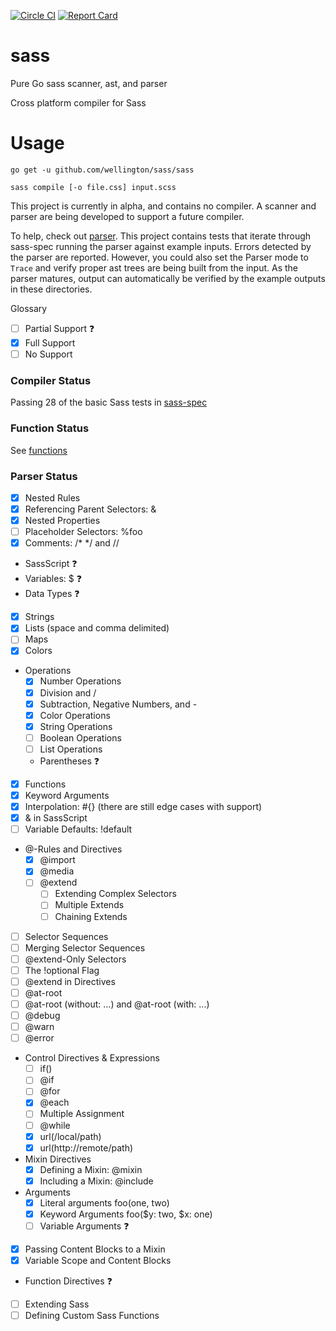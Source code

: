 [![Circle CI](https://circleci.com/gh/wellington/sass/tree/master.svg?style=svg)](https://circleci.com/gh/wellington/sass/tree/master)
[![Report Card](http://goreportcard.com/badge/wellington/sass)](http://goreportcard.com/report/wellington/sass)

# sass
Pure Go sass scanner, ast, and parser

Cross platform compiler for Sass

# Usage

``` shell
go get -u github.com/wellington/sass/sass
```

``` shell
sass compile [-o file.css] input.scss
```


This project is currently in alpha, and contains no compiler. A scanner and parser are being developed to support a future compiler.

To help, check out [parser](https://github.com/wellington/sass/tree/master/parser). This project contains tests that iterate through sass-spec running the parser against example inputs. Errors detected by the parser are reported. However, you could also set the Parser mode to `Trace` and verify proper ast trees are being built from the input. As the parser matures, output can automatically be verified by the example outputs in these directories.

Glossary
- [ ] Partial Support :question:
- [x] Full Support
- [ ] No Support

### Compiler Status
Passing 28 of the basic Sass tests in [sass-spec](https://github.com/sass/sass-spec)

### Function Status
See [functions](functions.md)


### Parser Status
- [x] Nested Rules
- [x] Referencing Parent Selectors: &
- [x] Nested Properties
- [ ] Placeholder Selectors: %foo
- [x] Comments: /* */ and //
- SassScript :question:
- Variables: $ :question:
- Data Types :question:
- [x] Strings
- [x] Lists (space and comma delimited)
- [ ] Maps
- [x] Colors
- Operations
  - [x] Number Operations
  - [x] Division and /
  - [x] Subtraction, Negative Numbers, and -
  - [x] Color Operations
  - [x] String Operations
  - [ ] Boolean Operations
  - [ ] List Operations
  - Parentheses :question:
- [x] Functions
- [x] Keyword Arguments
- [x] Interpolation: #{} (there are still edge cases with support)
- [x] & in SassScript
- [ ] Variable Defaults: !default
- @-Rules and Directives
  - [x] @import
  - [x] @media
  - [ ] @extend
    - [ ] Extending Complex Selectors
    - [ ] Multiple Extends
    - [ ] Chaining Extends
- [ ] Selector Sequences
- [ ] Merging Selector Sequences
- [ ] @extend-Only Selectors
- [ ] The !optional Flag
- [ ] @extend in Directives
- [ ] @at-root
- [ ] @at-root (without: ...) and @at-root (with: ...)
- [ ] @debug
- [ ] @warn
- [ ] @error
- Control Directives & Expressions
  - [ ] if()
  - [ ] @if
  - [ ] @for
  - [x] @each
  - [ ] Multiple Assignment
  - [ ] @while
  - [x] url(/local/path)
  - [x] url(http://remote/path)
- Mixin Directives
  - [x] Defining a Mixin: @mixin
  - [x] Including a Mixin: @include
- Arguments
  - [x] Literal arguments foo(one, two)
  - [x] Keyword Arguments foo($y: two, $x: one)
  - [ ] Variable Arguments :question:
- [x] Passing Content Blocks to a Mixin
- [x] Variable Scope and Content Blocks
- Function Directives :question:
- [ ] Extending Sass
- [ ] Defining Custom Sass Functions

